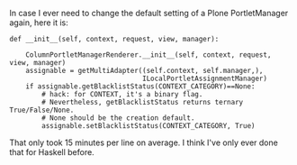 <p>In case I ever need to change the default setting of a Plone PortletManager again, here it is:</p>

<pre><code>def __init__(self, context, request, view, manager):

    ColumnPortletManagerRenderer.__init__(self, context, request, view, manager)
    assignable = getMultiAdapter((self.context, self.manager,), 
                                 ILocalPortletAssignmentManager)
    if assignable.getBlacklistStatus(CONTEXT_CATEGORY)==None:
        # hack: for CONTEXT, it's a binary flag.
        # Nevertheless, getBlacklistStatus returns ternary True/False/None.
        # None should be the creation default.
        assignable.setBlacklistStatus(CONTEXT_CATEGORY, True)
</code></pre>

<p>That only took 15 minutes per line on average. I think I've only ever done that for Haskell before.</p>